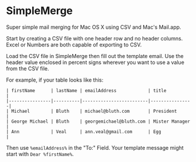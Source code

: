SimpleMerge
===========

Super simple mail merging for Mac OS X using CSV and Mac's Mail.app.

Start by creating a CSV file with one header row and no header columns. Excel or Numbers are both capable of exporting to CSV.

Load the CSV file in SimpleMerge then fill out the template email. Use the header value enclosed in percent signs wherever you want to use a value from the CSV file.

For example, if your table looks like this:
<pre><code>| firstName      | lastName | emailAddress            | title          |
|----------------|----------|-------------------------|----------------|
| Michael        | Bluth    | michael@bluth.com       | President      |
| George Michael | Bluth    | georgemichael@bluth.com | Mister Manager |
| Ann            | Veal     | ann.veal@gmail.com      | Egg            |
</code></pre>

Then use <code>%emailAddress%</code> in the "To:" Field. Your template message might start with <code>Dear %firstName%</code>.
